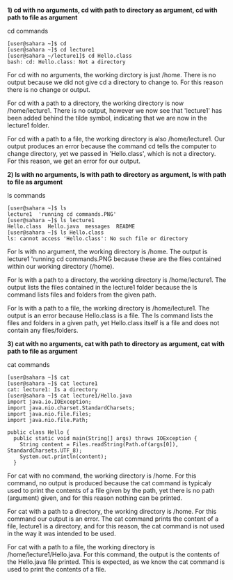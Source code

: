 **1) cd with no arguments, cd with path to directory as argument, cd with path to file as argument**

cd commands

```
[user@sahara ~]$ cd
[user@sahara ~]$ cd lecture1
[user@sahara ~/lecture1]$ cd Hello.class
bash: cd: Hello.class: Not a directory
```
For cd with no arguments, the working dirctory is just /home. There is no output because we did not give cd a directory to change to. For this reason there is no change or output.

For cd with a path to a directory, the working directory is now /home/lecture1. There is no output, however we now see that 'lecture1' has been added behind the tilde symbol, indicating that we are now in the lecture1 folder.

For cd with a path to a file, the working directory is also /home/lecture1. Our output produces an error because the command cd tells the computer to change directory, yet we passed in 'Hello.class', which is not a directory. For this reason, we get an error for our output.


**2) ls with no arguments, ls with path to directory as argument, ls with path to file as argument**

ls commands

   ```
   [user@sahara ~]$ ls
   lecture1  'running cd commands.PNG'
   [user@sahara ~]$ ls lecture1
   Hello.class  Hello.java  messages  README
   [user@sahara ~]$ ls Hello.class
   ls: cannot access 'Hello.class': No such file or directory
   ```
 For ls with no argument, the working directory is /home. The output is lecture1 'running cd commands.PNG because these are the files 
 contained within our working directory (/home).

 For ls with a path to a directory, the working directory is /home/lecture1. The output lists the files contained in the lecture1 folder 
 because the ls command lists files and folders from the given path.

 For ls with a path to a file, the working directory is /home/lecture1. The output is an error because Hello.class is a file. The ls command lists the files and folders in a given path, yet Hello.class itself is a file and does not contain any files/folders.


**3) cat with no arguments, cat with path to directory as argument, cat with path to file as argument**

cat commands

```
[user@sahara ~]$ cat
[user@sahara ~]$ cat lecture1
cat: lecture1: Is a directory
[user@sahara ~]$ cat lecture1/Hello.java
import java.io.IOException;
import java.nio.charset.StandardCharsets;
import java.nio.file.Files;
import java.nio.file.Path;

public class Hello {
  public static void main(String[] args) throws IOException {
    String content = Files.readString(Path.of(args[0]), StandardCharsets.UTF_8);    
    System.out.println(content);
  }
```
For cat with no command, the working directory is /home. For this command, no output is produced because the cat command is typicaly used to print the contents of a file given by the path, yet there is no path (argument) given, and for this reason nothing can be printed.

For cat with a path to a directory, the working directory is /home. For this command our output is an error. The cat command prints the content of a file, lecture1 is a directory, and for this reason, the cat command is not used in the way it was intended to be used.

For cat with a path to a file, the working directory is /home/lecture1/Hello.java. For this command, the output is the contents of the Hello.java file printed. This is expected, as we know the cat command is used to print the contents of a file.

